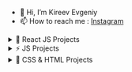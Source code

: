 - 👋 Hi, I’m Kireev Evgeniy
- 📫 How to reach me : [Instagram](https://instagram.com/ev_kireev?igshid=NmNmNjAwNzg=) 
	 
 <details><summary>🚀 React JS Projects</summary>
	
   1. [Marcoo-Shop (Next.js)](https://shop-marcooo.vercel.app/) in developing...
   2. [Start-Next (Next.js)](https://next-js-sable-six.vercel.app/).
   3. [Blogofolio React](https://evgkireev.github.io/Blogofolio/) in developing...
   4. [Pizza-shop React](https://evgkireev.github.io/React-pizza/).
   5. [To-do React](https://evgkireev.github.io/todo-react-2/).
   6. [Photo Gallery React](https://evgkireev.github.io/photos-gallery/).
   7. [Currency Converter React](https://evgkireev.github.io/Currency-converter/).
   8. [Gues List React](https://evgkireev.github.io/Guest-list/).
   9. [Quiz React](https://evgkireev.github.io/quiz/).
   10. [Counter React](https://evgkireev.github.io/Counter/).
   11. [Modal React](https://evgkireev.github.io/modal/).
   12. covid-19 in developing.
  
</details>
  <details><summary>⚡ JS Projects</summary>
  
   1. [Trello JS](https://evgkireev.github.io/trello/).
   2. [To-do JS](https://evgkireev.github.io/todo-app/).
  
</details>
  <details><summary>🌱 CSS & HTML Projects</summary>
    
   1. [E-Commerce](https://evgkireev.github.io/testPro/).	
   2. [Shop HIMO](https://evgkireev.github.io/HIMO).
   3. [PROTOTYPES AXIT](https://evgkireev.github.io/AXIT/).
   4. [PROTOTYPES ActiveBox](https://evgkireev.github.io/ActiveBox/).
   5. Online store MARCHO.
   6. Online store GLEE.
  
</details>


